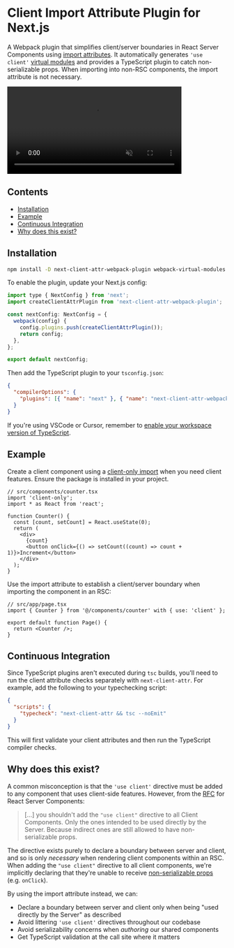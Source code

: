 # Client Import Attribute Plugin for Next.js

A Webpack plugin that simplifies client/server boundaries in React Server Components using [import attributes](https://developer.mozilla.org/en-US/docs/Web/JavaScript/Reference/Statements/import/with). It automatically generates `'use client'` [virtual modules](https://github.com/sysgears/webpack-virtual-modules) and provides a TypeScript plugin to catch non-serializable props. When importing into non-RSC components, the import attribute is not necessary.

<video src="https://github.com/user-attachments/assets/9ca56ea8-31ac-4225-95bb-2ded326d8054" controls="controls" muted="muted" class="d-block rounded-bottom-2 border-top width-fit" style="max-height:640px; min-height: 200px"></video>

## Contents

- [Installation](#user-content-installation)
- [Example](#user-content-example)
- [Continuous Integration](#user-content-continuous-integration)
- [Why does this exist?](#user-content-why-does-this-exist)

## Installation

```bash
npm install -D next-client-attr-webpack-plugin webpack-virtual-modules
```

To enable the plugin, update your Next.js config:

```javascript
import type { NextConfig } from 'next';
import createClientAttrPlugin from 'next-client-attr-webpack-plugin';

const nextConfig: NextConfig = {
  webpack(config) {
    config.plugins.push(createClientAttrPlugin());
    return config;
  },
};

export default nextConfig;
```

Then add the TypeScript plugin to your `tsconfig.json`:

```json
{
  "compilerOptions": {
    "plugins": [{ "name": "next" }, { "name": "next-client-attr-webpack-plugin" }]
  }
}
```

If you're using VSCode or Cursor, remember to [enable your workspace version of TypeScript](https://code.visualstudio.com/docs/typescript/typescript-compiling#_using-the-workspace-version-of-typescript).

## Example

Create a client component using a [client-only import](https://www.npmjs.com/package/client-only) when you need client features. Ensure the package is installed in your project.

```tsx
// src/components/counter.tsx
import 'client-only';
import * as React from 'react';

function Counter() {
  const [count, setCount] = React.useState(0);
  return (
    <div>
      {count}
      <button onClick={() => setCount((count) => count + 1)}>Increment</button>
    </div>
  );
}
```

Use the import attribute to establish a client/server boundary when importing the component in an RSC:

```tsx
// src/app/page.tsx
import { Counter } from '@/components/counter' with { use: 'client' };

export default function Page() {
  return <Counter />;
}
```

## Continuous Integration

Since TypeScript plugins aren't executed during `tsc` builds, you'll need to run the client attribute checks separately with `next-client-attr`. For example, add the following to your typechecking script:

```json
{
  "scripts": {
    "typecheck": "next-client-attr && tsc --noEmit"
  }
}
```

This will first validate your client attributes and then run the TypeScript compiler checks.

## Why does this exist?

A common misconception is that the `'use client'` directive must be added to any component that uses client-side features. However, from the [RFC](https://github.com/reactjs/rfcs/blob/main/text/0227-server-module-conventions.md) for React Server Components:

> [...] you shouldn't add the `"use client"` directive to all Client Components. Only the ones intended to be used directly by the Server. Because indirect ones are still allowed to have non-serializable props.

The directive exists purely to declare a boundary between server and client, and so is only _necessary_ when rendering client components within an RSC. When adding the `"use client"` directive to all client components, we're implicitly declaring that they're unable to receive [non-serializable props](https://react.dev/reference/rsc/use-client#serializable-types) (e.g. `onClick`).

By using the import attribute instead, we can:

- Declare a boundary between server and client only when being "used directly by the Server" as described
- Avoid littering `'use client'` directives throughout our codebase
- Avoid serializability concerns when _authoring_ our shared components
- Get TypeScript validation at the call site where it matters
